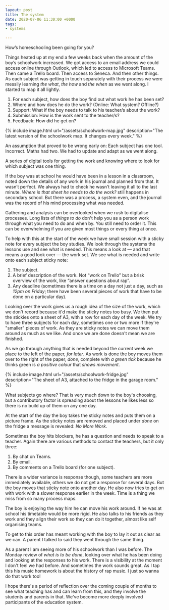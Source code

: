 ```yaml
---
layout: post
title: The system
date: 2020-07-06 11:30:00 +0000
tags:
- systems

---
```

How’s homeschooling been going for you?

Things heated up at my end a few weeks back when the amount of the boy’s schoolwork increased. We got access to an email address we could access online through Outlook, which led to access to Microsoft Teams. Then came a Trello board. Then access to Seneca. And then other things. As each subject was getting in touch separately with their process we were messily learning _the what_, _the how_ and _the when_ as we went along. I started to map it all lightly.

1. For each subject, how does the boy find out what work he has been set?
2. Where and how does he do the work? (Online: What system? Offline?)
3. Support: What if the boy needs to talk to his teacher/s about the work?
4. Submission: How is the work sent to the teacher/s?
5. Feedback: How did he get on?

{% include image.html url="/assets/schoolwork-map.jpg" description="The latest version of the schoolwork map. It changes every week." %}

An assumption that proved to be wrong early on: Each subject has one tool. Incorrect. Maths had two. We had to update and adapt as we went along.

A series of digital tools for getting the work and knowing where to look for which subject was one thing.

If the boy was at school he would have been in a lesson in a classroom, noted down the details of any work in his journal and planned from that. It wasn’t perfect. We always had to check he wasn’t leaving it all to the last minute. _Where is that sheet he needs to do the work?_ still happens in secondary school. But there was a process, a system even, and the journal was the record of his mind processing what was needed.

Gathering and analysis can be overlooked when we rush to digitalise processes. Long lists of _things to do_ don't help you as a person work through what you need to do and when by. You still need to order it. This can be overwhelming if you are given most things or every thing at once.

To help with this at the start of the week we have small session with a sticky note for every subject the boy studies. We look through the systems the lessons use and see what is needed. This means a look at — and that means a good look over — the work set. We see what is needed and write onto each subject sticky note:

1. The subject.
2. A brief description of the work. Not “work on Trello” but a brisk overview of the work, like “answer questions about rap”.
3. Any deadline (sometimes there is a time on a day not just a day, such as _12pm on Friday_; there have been several pieces of work that have to be done on a particular day).

Looking over the work gives us a rough idea of the size of the work, which we don't record because it'd make the sticky notes too busy. We then put the stickies onto a sheet of A3, with a row for each day of the week. We try to have three subjects for each day, sometimes one or two more if they're "smaller" pieces of work. As they are sticky notes we can move them around as much as we like. And once we are done doesn't mean we are finished.

As we go through anything that is needed beyond the current week we place to the left of the paper, _for later_. As work is done the boy moves them over to the right of the paper, _done_, complete with _a green tick_ because he thinks green is _a positive colour_ that _shows movement_.

{% include image.html url="/assets/schoolwork-fridge.jpg" description="The sheet of A3, attached to the fridge in the garage room." %}

What subjects go where? That is very much down to the boy's choosing, but a contributory factor is spreading about the lessons he likes less so there is no build up of them on any one day.

At the start of the day the boy takes the sticky notes and puts them on a picture frame. As the sticky notes are removed and placed under _done_ on the fridge a message is revealed: _No More Work_.

Sometimes the boy hits blockers, he has a question and needs to speak to a teacher. Again there are various methods to contact the teachers, but it only three:

1. By chat on Teams.
2. By email.
3. By comments on a Trello board (for one subject).

There is a wider variance is response though, some teachers are more immediately available, others we do not get  a response for several days. But the boy moves that sticky note onto another day. He also now tries to get on with work with a slower response earlier in the week. Time is a thing we miss from so many process maps.

The boy is enjoying the way him he can move his work around. If he was at school his timetable would be more rigid. He also talks to his friends as they work and they align their work so they can do it together, almost like self organising teams.

To get to this order has meant working with the boy to lay it out as clear as we can. A parent I talked to said they went through the same thing.

As a parent I am seeing more of his schoolwork than I was before. The Monday review of _what is to be done_, looking over what he has been doing and looking at the responses to his work. There is a visibility at the moment I don't feel we had before. And sometimes the work sounds great. As I tap this his music homework is about the history of rap music. I just so wanna do that work too!

I hope there's a period of reflection over the coming couple of months to see what teaching has and can learn from this, and they involve the students and parents in that. We've become more deeply involved participants of the education system.